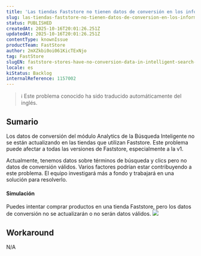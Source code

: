 ```yaml
---
title: 'Las tiendas Faststore no tienen datos de conversión en los informes de Búsqueda Inteligente'
slug: las-tiendas-faststore-no-tienen-datos-de-conversion-en-los-informes-de-busqueda-inteligente
status: PUBLISHED
createdAt: 2025-10-16T20:01:26.251Z
updatedAt: 2025-10-16T20:01:26.251Z
contentType: knownIssue
productTeam: FastStore
author: 2mXZkbi0oi061KicTExNjo
tag: FastStore
slugEN: faststore-stores-have-no-conversion-data-in-intelligent-search-reports
locale: es
kiStatus: Backlog
internalReference: 1157002
---
```


>ℹ️ Este problema conocido ha sido traducido automáticamente del inglés.

## Sumario


Los datos de conversión del módulo Analytics de la Búsqueda Inteligente no se están actualizando en las tiendas que utilizan Faststore. Este problema puede afectar a todas las versiones de Faststore, especialmente a la v1.

Actualmente, tenemos datos sobre términos de búsqueda y clics pero no datos de conversión válidos. Varios factores podrían estar contribuyendo a este problema. El equipo investigará más a fondo y trabajará en una solución para resolverlo.


#### Simulación


Puedes intentar comprar productos en una tienda Faststore, pero los datos de conversión no se actualizarán o no serán datos válidos.
 ![](https://lh7-rt.googleusercontent.com/docsz/AD_4nXdAzypE89_9N5C_O-Fm_dIRB0PM4AzMsJR2g-OYe79aDY5ED0TazxWyL-jt4xtmp6vvp6xyOWX3lC6dGy3oJgqjOcoHt4DpL_kKdpJ6KLIDjA5RYB9dkUIoz2MuvZKSrkg0Is70JA?key=qgapxA8TWy8ha9Krkd7IhXQL)

## Workaround


N/A



